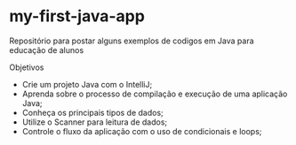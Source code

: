 # my-first-java-app
Repositório para postar alguns exemplos de codigos em Java para educação de alunos

Objetivos
- Crie um projeto Java com o IntelliJ;
- Aprenda sobre o processo de compilação e execução de uma aplicação Java;
- Conheça os principais tipos de dados;
- Utilize o Scanner para leitura de dados;
- Controle o fluxo da aplicação com o uso de condicionais e loops;
